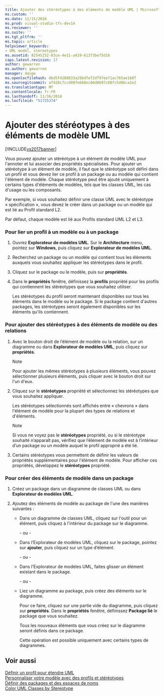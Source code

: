 ```yaml
---
title: Ajouter des stéréotypes à des éléments de modèle UML | Microsoft Docs
ms.custom: ''
ms.date: 11/15/2016
ms.prod: visual-studio-tfs-dev14
ms.reviewer: ''
ms.suite: ''
ms.tgt_pltfrm: ''
ms.topic: article
helpviewer_keywords:
- UML model, stereotypes
ms.assetid: 82545252-83ce-4e11-a419-61373be75d16
caps.latest.revision: 17
author: gewarren
ms.author: gewarren
manager: douge
ms.openlocfilehash: dbd5f4288833a29bdfef2df97ee71ac765ae168f
ms.sourcegitcommit: af428c7ccd007e668ec0dd8697c88fc5d8bca1e2
ms.translationtype: MT
ms.contentlocale: fr-FR
ms.lasthandoff: 11/16/2018
ms.locfileid: "51725374"
---
```

# <a name="add-stereotypes-to-uml-model-elements"></a>Ajouter des stéréotypes à des éléments de modèle UML
[!INCLUDE[vs2017banner](../includes/vs2017banner.md)]

Vous pouvez ajouter un stéréotype à un élément de modèle UML pour l'annoter et lui associer des propriétés spécialisées. Pour ajouter un stéréotype à un élément de modèle, il faut que le stéréotype soit défini dans un profil et vous devez lier ce profil à un package ou au modèle qui contient l'élément de modèle. Chaque stéréotype peut être ajouté uniquement à certains types d'éléments de modèles, tels que les classes UML, les cas d'usage ou les composants.  
  
 Par exemple, si vous souhaitez définir une classe UML avec le stéréotype « spécification », vous devez le créer dans un package ou un modèle qui est lié au Profil standard L2.  
  
 Par défaut, chaque modèle est lié aux Profils standard UML L2 et L3.  
  
### <a name="to-link-a-profile-to-a-model-or-a-package"></a>Pour lier un profil à un modèle ou à un package  
  
1.  Ouvrez **Explorateur de modèles UML**. Sur le **Architecture** menu, pointez sur **Windows**, puis cliquez sur **Explorateur de modèles UML**.  
  
2.  Recherchez un package ou un modèle qui contient tous les éléments auxquels vous souhaitez appliquer les stéréotypes dans le profil.  
  
3.  Cliquez sur le package ou le modèle, puis sur **propriétés**.  
  
4.  Dans le **propriétés** fenêtre, définissez la **profils** propriété pour les profils qui contiennent les stéréotypes que vous souhaitez utiliser.  
  
     Les stéréotypes du profil seront maintenant disponibles sur tous les éléments dans le modèle ou le package. Si le package contient d'autres packages, les stéréotypes seront également disponibles sur les éléments qu'ils contiennent.  
  
### <a name="to-add-stereotypes-to-model-elements-or-relationships"></a>Pour ajouter des stéréotypes à des éléments de modèle ou des relations  
  
1.  Avec le bouton droit de l’élément de modèle ou la relation, sur un diagramme ou dans **Explorateur de modèles UML**, puis cliquez sur **propriétés**.  
  
    > [!NOTE]
    >  Pour ajouter les mêmes stéréotypes à plusieurs éléments, vous pouvez sélectionner plusieurs éléments, puis cliquer avec le bouton droit sur l'un d'eux.  
  
2.  Cliquez sur le **stéréotypes** propriété et sélectionnez les stéréotypes que vous souhaitez appliquer.  
  
     Les stéréotypes sélectionnés sont affichés entre « chevrons » dans l'élément de modèle pour la plupart des types de relations et d'éléments.  
  
    > [!NOTE]
    >  Si vous ne voyez pas le **stéréotypes** propriété, ou si le stéréotype souhaité n’apparaît pas, vérifiez que l’élément de modèle est à l’intérieur d’un package ou un modèle auquel le profil approprié a été lié.  
  
3.  Certains stéréotypes vous permettent de définir les valeurs de propriétés supplémentaires pour l'élément de modèle. Pour afficher ces propriétés, développez le **stéréotypes** propriété.  
  
### <a name="to-create-model-elements-within-a-package"></a>Pour créer des éléments de modèle dans un package  
  
1.  Créez un package dans un diagramme de classes UML ou dans **Explorateur de modèles UML**.  
  
2.  Ajoutez des éléments de modèle au package de l'une des manières suivantes :  
  
    -   Dans un diagramme de classes UML, cliquez sur l'outil pour un élément, puis cliquez à l'intérieur du package sur le diagramme.  
  
         \- ou -  
  
    -   Dans l’Explorateur de modèles UML, cliquez sur le package, pointez sur **ajouter**, puis cliquez sur un type d’élément.  
  
         \- ou -  
  
    -   Dans l'Explorateur de modèles UML, faites glisser un élément existant dans le package.  
  
         \- ou -  
  
    -   Liez un diagramme au package, puis créez des éléments sur le diagramme.  
  
         Pour ce faire, cliquez sur une partie vide du diagramme, puis cliquez sur **propriétés**. Dans le **propriétés** fenêtre, définissez **Package lié** le package que vous souhaitez.  
  
         Tous les nouveaux éléments que vous créez sur le diagramme seront définis dans ce package.  
  
         Cette opération est possible uniquement avec certains types de diagrammes.  
  
## <a name="see-also"></a>Voir aussi  
 [Définir un profil pour étendre UML](../modeling/define-a-profile-to-extend-uml.md)   
 [Personnaliser votre modèle avec des profils et stéréotypes](../modeling/customize-your-model-with-profiles-and-stereotypes.md)   
 [Définir des packages et des espaces de noms](../modeling/define-packages-and-namespaces.md)   
 [Color UML Classes by Stereotype](http://code.msdn.microsoft.com/UML-Color-Classes-by-07de2b70)



